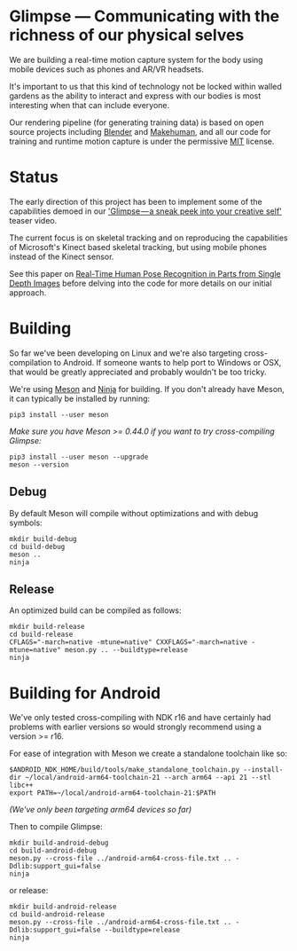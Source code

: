 # Glimpse — Communicating with the richness of our physical selves

We are building a real-time motion capture system for the body using mobile
devices such as phones and AR/VR headsets.

It's important to us that this kind of technology not be locked within walled
gardens as the ability to interact and express with our bodies is most
interesting when that can include everyone.

Our rendering pipeline (for generating training data) is based on open source
projects including [Blender](https://www.blender.org) and
[Makehuman](https://www.makehuman.org), and all our code for training and
runtime motion capture is under the permissive
[MIT](https://en.wikipedia.org/wiki/MIT_License) license.


# Status

The early direction of this project has been to implement some of the
capabilities demoed in our
['Glimpse — a sneak peek into your creative self'](https://medium.com/impossible/glimpse-a-sneak-peak-into-your-creative-self-29bd2e656ff6)
teaser video.

The current focus is on skeletal tracking and on reproducing the capabilities
of Microsoft's Kinect based skeletal tracking, but using mobile phones instead
of the Kinect sensor.

See this paper on [Real-Time Human Pose Recognition in Parts from Single Depth
Images](https://www.microsoft.com/en-us/research/wp-content/uploads/2016/02/BodyPartRecognition.pdf)
before delving into the code for more details on our initial approach.


# Building

So far we've been developing on Linux and we're also targeting cross-compilation
to Android. If someone wants to help port to Windows or OSX, that
would be greatly appreciated and probably wouldn't be too tricky.

We're using [Meson](https://mesonbuild.com) and [Ninja](https://ninja-build.org/)
for building. If you don't already have Meson, it can typically be installed by
running:
```
pip3 install --user meson
```

*Make sure you have Meson >= 0.44.0 if you want to try cross-compiling Glimpse:*
```
pip3 install --user meson --upgrade
meson --version
```

## Debug

By default Meson will compile without optimizations and with debug symbols:

```
mkdir build-debug
cd build-debug
meson ..
ninja
```

## Release

An optimized build can be compiled as follows:
```
mkdir build-release
cd build-release
CFLAGS="-march=native -mtune=native" CXXFLAGS="-march=native -mtune=native" meson.py .. --buildtype=release
ninja
```

# Building for Android

We've only tested cross-compiling with NDK r16 and have certainly had problems
with earlier versions so would strongly recommend using a version >= r16.

For ease of integration with Meson we create a standalone toolchain like so:

```
$ANDROID_NDK_HOME/build/tools/make_standalone_toolchain.py --install-dir ~/local/android-arm64-toolchain-21 --arch arm64 --api 21 --stl libc++
export PATH=~/local/android-arm64-toolchain-21:$PATH
```
*(We've only been targeting arm64 devices so far)*

Then to compile Glimpse:
```
mkdir build-android-debug
cd build-android-debug
meson.py --cross-file ../android-arm64-cross-file.txt .. -Ddlib:support_gui=false
ninja
```

or release:
```
mkdir build-android-release
cd build-android-release
meson.py --cross-file ../android-arm64-cross-file.txt .. -Ddlib:support_gui=false --buildtype=release
ninja
```
